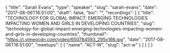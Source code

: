 {
  "title": "Sarah Evans",
  "type": "speaker",
  "slug": "sarah-evans",
  "date": "2017-08-06T16:51:00",
  "draft": false,
  "bio": "",
  "recordings": [
    {
      "title": "TECHNOLOGY FOR GLOBAL IMPACT: EMERGING TECHNOLOGIES IMPACTING WOMEN AND GIRLS IN DEVELOPING COUNTRIES",
      "slug": "technology-for-global-impact-emerging-technologies-impacting-women-and-girls-in-developing-countries",
      "thumbnail": "https://i.vimeocdn.com/video/650784593_295x166.jpg",
      "date": "2017-08-06T16:51:00",
      "meetups": [
        {
          "name": "ACT-W",
          "slug": "act-w"
        }
      ]
    }
  ]
}